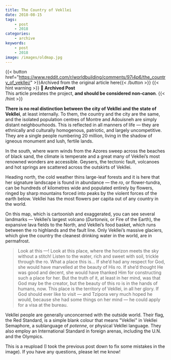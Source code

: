 ```yaml
---
title: The Country of Vekllei
date: 2018-08-15
tags:
    - post
    - 2018
categories:
    - archive
keywords:
    - post
    - 2018
image: /images/oldmap.jpg
---
```

{{< button href="https://www.reddit.com/r/worldbuilding/comments/97i4p6/the_country_of_vekllei/" >}}Archived from the original article here{{< /button >}}
{{< hint warning >}}
**🌸 Archived Post**  
This article predates the project, **and should be considered non-canon**.
{{< /hint >}}

**There is no real distinction between the city of Vekllei and the state of Vekllei**, at least internally. To them, the country and the city are the same, and the isolated population centres of Montre and Adouisneh are simply distant neighbourhoods. This is reflected in all manners of life — they are ethnically and culturally homogenous, patriotic, and largely uncompetitive. They are a single people numbering 20 million, living in the shadow of igneous monument and lush, fertile lands.

In the south, where warm winds from the Azores sweep across the beaches of black sand, the climate is temperate and a great many of Vekllei’s most renowned wonders are accessible. Geysers, the tectonic fault, volcanoes and hot springs are scattered across the outskirts of Vekllei.

Heading north, the cold weather thins large-leaf forests and it is here that her signature landscape is found in abundance — the *ro*, or flower-tundra, can be hundreds of kilometres wide and populated entirely by flowers, ringed by sharp mountains forced into peaks by the violent forces of the earth below. Vekllei has the most flowers per capita out of any country in the world.

On this map, which is cartoonish and exaggerated, you can see several landmarks — Vekllei’s largest volcano (*Durtoneis*, or Fire of the Earth), the expansive lava fields to the North, and Vekllei’s food basket, which runs between the ro highlands and the fault line. Only Vekllei’s massive glaciers, which give the country the cleanest drinking water in the world, are in permafrost.

>Look at this —! Look at this place, where the horizon meets the sky without a stitch! Listen to the water, rich and sweet with soil, trickle through the ro. What a place this is… If she’d had any respect for God, she would have marvelled at the beauty of His ro. If she’d thought He was good and decent, she would have thanked Him for constructing such a place for her. But the truth of it, at least in her mind, was that God may be the creator, but the beauty of this ro is in the hands of humans, now. This place is the territory of Vekllei, in all her glory. If God should ever like to visit — and Tzipora very much hoped he would, because she had some things on her mind — he could apply for a visa at the bureau.

Vekllei people are generally unconcerned with the outside world. Their flag, the Red Standard, is a simple blank colour that means "Vekllei" in Vekllei Semaphore, a sublanguage of *potenne*, or physical Vekllei language. They also employ an International Standard in foreign arenas, including the U.N. and the Olympics.

This is a reupload (I took the previous post down to fix some mistakes in the image). If you have any questions, please let me know!
